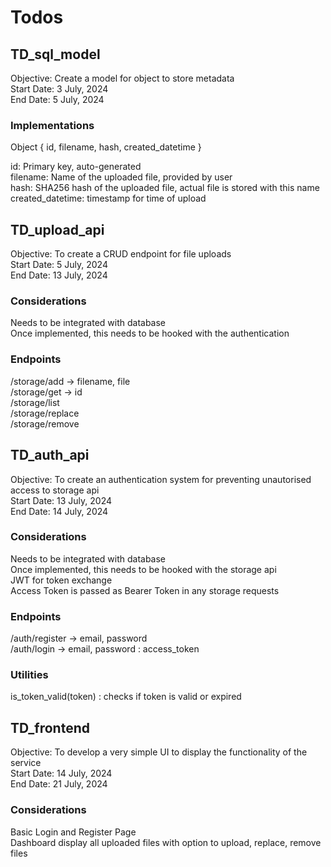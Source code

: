 # Todos 
## TD_sql_model
Objective: Create a model for object to store metadata  
Start Date: 3 July, 2024  
End Date: 5 July, 2024  

### Implementations
Object { id, filename, hash, created_datetime }  

id: Primary key, auto-generated   
filename: Name of the uploaded file, provided by user  
hash: SHA256 hash of the uploaded file, actual file is stored with this name  
created_datetime: timestamp for time of upload  

## TD_upload_api
Objective: To create a CRUD endpoint for file uploads  
Start Date: 5 July, 2024  
End Date: 13 July, 2024  

### Considerations
Needs to be integrated with database  
Once implemented, this needs to be hooked with the authentication  

### Endpoints
/storage/add -> filename, file  
/storage/get -> id  
/storage/list  
/storage/replace  
/storage/remove  

## TD_auth_api
Objective: To create an authentication system for preventing unautorised access to storage api  
Start Date: 13 July, 2024  
End Date: 14 July, 2024  

### Considerations
Needs to be integrated with database  
Once implemented, this needs to be hooked with the storage api  
JWT for token exchange  
Access Token is passed as Bearer Token in any storage requests  

### Endpoints
/auth/register -> email, password  
/auth/login -> email, password : access_token  

### Utilities
is_token_valid(token) : checks if token is valid or expired  

## TD_frontend
Objective: To develop a very simple UI to display the functionality of the service  
Start Date: 14 July, 2024   
End Date: 21 July, 2024  

### Considerations
Basic Login and Register Page  
Dashboard display all uploaded files with option to upload, replace, remove files  

